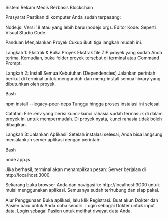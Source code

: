 Sistem Rekam Medis Berbasis Blockchain

Prasyarat
Pastikan di komputer Anda sudah terpasang:

Node.js: Versi 18 atau yang lebih baru (nodejs.org).
Editor Kode: Seperti Visual Studio Code.

Panduan Menjalankan Proyek
Cukup ikuti tiga langkah mudah ini.

Langkah 1: Ekstrak & Buka Proyek
Ekstrak file ZIP proyek yang sudah Anda terima. Kemudian, buka folder proyek tersebut di terminal atau Command Prompt.

Langkah 2: Install Semua Kebutuhan (Dependencies)
Jalankan perintah berikut di terminal untuk mengunduh dan meng-install semua library yang dibutuhkan oleh proyek.

Bash

npm install --legacy-peer-deps
Tunggu hingga proses instalasi ini selesai.

Catatan: File .env yang berisi kunci-kunci rahasia sudah termasuk di dalam proyek ini untuk mempermudah. Di proyek nyata, kunci rahasia tidak boleh dibagikan.

Langkah 3: Jalankan Aplikasi!
Setelah instalasi selesai, Anda bisa langsung menjalankan server aplikasi dengan perintah:

Bash

node app.js

Jika berhasil, terminal akan menampilkan pesan: Server berjalan di http://localhost:3000.

Sekarang buka browser Anda dan navigasi ke http://localhost:3000 untuk mulai menggunakan aplikasi. Semuanya sudah terhubung dan siap pakai.

Alur Penggunaan
Buka aplikasi, lalu klik Registrasi.
Buat akun Dokter dan Pasien baru untuk Anda coba sendiri.
Login sebagai Dokter untuk input data.
Login sebagai Pasien untuk melihat riwayat data Anda.
